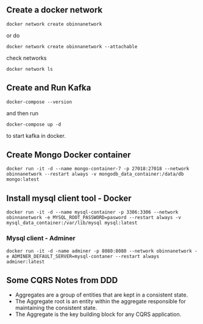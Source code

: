 ## Create a docker network
```docker network create obinnanetwork```

or do

```docker network create obinnanetwork --attachable```

check networks

```
docker network ls
```

## Create and Run Kafka
```
docker-compose --version
``` 
and then run 
```
docker-compose up -d
``` 
to start kafka in docker.

## Create Mongo Docker container
`docker run -it -d --name mongo-container-7 -p 27018:27018 --network obinnanetwork --restart always -v mongodb_data_container:/data/db mongo:latest`

## Install mysql client tool - Docker
```docker run -it -d --name mysql-container -p 3306:3306 --network obinnanetwork -e MYSQL_ROOT_PASSWORD=pasword --restart always -v mysql_data_container:/var/lib/mysql mysql:latest```

### Mysql client - Adminer
```docker run -it -d -name adminer -p 8080:8080 --network obinnanetwork -e ADMINER_DEFAULT_SERVER=mysql-contaner --restart always adminer:latest```

## Some CQRS Notes from DDD
- Aggregates are a group of entities that are kept in a consistent state.
- The Aggregate root is an entity within the aggregate responsible for maintaining the consistent state.
- The Aggregate is the key building block for any CQRS application.

